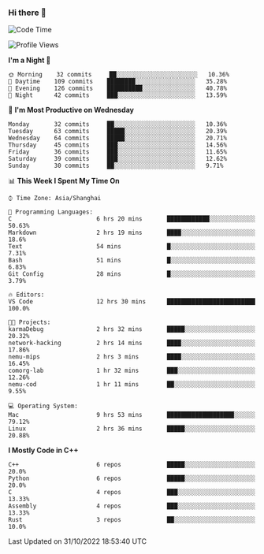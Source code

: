 ### Hi there 👋

<!--
**KarmaD7/KarmaD7** is a ✨ _special_ ✨ repository because its `README.md` (this file) appears on your GitHub profile.

Here are some ideas to get you started:

- 🔭 I’m currently working on ...
- 🌱 I’m currently learning ...
- 👯 I’m looking to collaborate on ...
- 🤔 I’m looking for help with ...
- 💬 Ask me about ...
- 📫 How to reach me: ...
- 😄 Pronouns: ...
- ⚡ Fun fact: ...
-->

<!--START_SECTION:waka-->
![Code Time](http://img.shields.io/badge/Code%20Time-58%20hrs%2015%20mins-blue)

![Profile Views](http://img.shields.io/badge/Profile%20Views-1-blue)

**I'm a Night 🦉** 

```text
🌞 Morning    32 commits     ██░░░░░░░░░░░░░░░░░░░░░░░   10.36% 
🌆 Daytime    109 commits    ████████░░░░░░░░░░░░░░░░░   35.28% 
🌃 Evening    126 commits    ██████████░░░░░░░░░░░░░░░   40.78% 
🌙 Night      42 commits     ███░░░░░░░░░░░░░░░░░░░░░░   13.59%

```
📅 **I'm Most Productive on Wednesday** 

```text
Monday       32 commits     ██░░░░░░░░░░░░░░░░░░░░░░░   10.36% 
Tuesday      63 commits     █████░░░░░░░░░░░░░░░░░░░░   20.39% 
Wednesday    64 commits     █████░░░░░░░░░░░░░░░░░░░░   20.71% 
Thursday     45 commits     ███░░░░░░░░░░░░░░░░░░░░░░   14.56% 
Friday       36 commits     ███░░░░░░░░░░░░░░░░░░░░░░   11.65% 
Saturday     39 commits     ███░░░░░░░░░░░░░░░░░░░░░░   12.62% 
Sunday       30 commits     ██░░░░░░░░░░░░░░░░░░░░░░░   9.71%

```


📊 **This Week I Spent My Time On** 

```text
⌚︎ Time Zone: Asia/Shanghai

💬 Programming Languages: 
C                        6 hrs 20 mins       ████████████░░░░░░░░░░░░░   50.63% 
Markdown                 2 hrs 19 mins       ████░░░░░░░░░░░░░░░░░░░░░   18.6% 
Text                     54 mins             █░░░░░░░░░░░░░░░░░░░░░░░░   7.31% 
Bash                     51 mins             █░░░░░░░░░░░░░░░░░░░░░░░░   6.83% 
Git Config               28 mins             █░░░░░░░░░░░░░░░░░░░░░░░░   3.79%

🔥 Editors: 
VS Code                  12 hrs 30 mins      █████████████████████████   100.0%

🐱‍💻 Projects: 
karmaDebug               2 hrs 32 mins       █████░░░░░░░░░░░░░░░░░░░░   20.32% 
network-hacking          2 hrs 14 mins       ████░░░░░░░░░░░░░░░░░░░░░   17.86% 
nemu-mips                2 hrs 3 mins        ████░░░░░░░░░░░░░░░░░░░░░   16.45% 
comorg-lab               1 hr 32 mins        ███░░░░░░░░░░░░░░░░░░░░░░   12.26% 
nemu-cod                 1 hr 11 mins        ██░░░░░░░░░░░░░░░░░░░░░░░   9.55%

💻 Operating System: 
Mac                      9 hrs 53 mins       ███████████████████░░░░░░   79.12% 
Linux                    2 hrs 36 mins       █████░░░░░░░░░░░░░░░░░░░░   20.88%

```

**I Mostly Code in C++** 

```text
C++                      6 repos             █████░░░░░░░░░░░░░░░░░░░░   20.0% 
Python                   6 repos             █████░░░░░░░░░░░░░░░░░░░░   20.0% 
C                        4 repos             ███░░░░░░░░░░░░░░░░░░░░░░   13.33% 
Assembly                 4 repos             ███░░░░░░░░░░░░░░░░░░░░░░   13.33% 
Rust                     3 repos             ██░░░░░░░░░░░░░░░░░░░░░░░   10.0%

```



 Last Updated on 31/10/2022 18:53:40 UTC
<!--END_SECTION:waka-->
